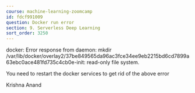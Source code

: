 ```yaml
---
course: machine-learning-zoomcamp
id: fdcf991009
question: Docker run error
section: 9. Serverless Deep Learning
sort_order: 3250
---
```


docker: Error response from daemon: mkdir /var/lib/docker/overlay2/37be849565da96ac3fce34ee9eb2215bd6cd7899a63ebc0ace481fd735c4cb0e-init: read-only file system.

You need to restart the docker services to get rid of the above error

Krishna Anand

